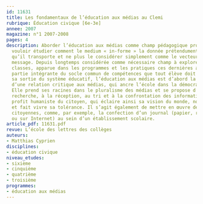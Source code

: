 ```yaml
---
id: 11631
title: Les fondamentaux de l’éducation aux médias au Clemi 
rubrique: Éducation civique [6e-3e]
annee: 2007
magazine: n°1 2007-2008
pages: 4
description: Aborder l’éducation aux médias comme champ pédagogique propre, c’est
  vouloir étudier comment le medium « in-forme » la donnée prétendument « brute »
  qu’il transporte et ne plus le considérer simplement comme le vecteur neutre d’un
  message. Depuis longtemps considérée comme nécessaire champ à explorer avec les
  classes, apparue dans les programmes et les pratiques ces dernières années, désormais
  partie intégrante du socle commun de compétences que tout élève doit maîtriser à
  sa sortie du système éducatif, l’éducation aux médias est d’abord la construction
  d’une relation critique aux médias, qui ancre l’école dans la démocratie du 21e siècle.
  Elle prend ses racines dans le pluralisme des médias et se propose d’initier à la
  recherche, à la réception, au tri et à la confrontation des informations, pour le
  profit humaniste du citoyen, qui éclaire ainsi sa vision du monde, nourrit sa culture
  et fait vivre sa tolérance. Il s’agit également de mettre en œuvre des pratiques
  citoyennes, comme, par exemple, la confection d’un journal (papier, radio, vidéo
  ou sur Internet) au sein d’un établissement scolaire.
article_pdf: 11631.pdf
revue: L’école des lettres des collèges
auteurs:
- Matthias Cyprien
disciplines:
- éducation civique
niveau_etudes:
- sixième
- cinquième
- quatrième
- troisième
programmes:
- éducation aux médias
---
```

